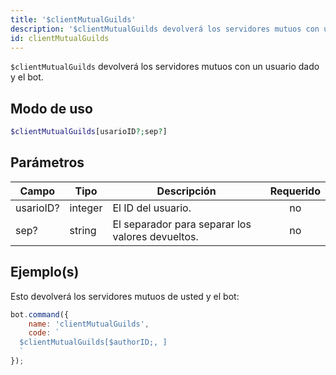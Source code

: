 ```yaml
---
title: '$clientMutualGuilds'
description: '$clientMutualGuilds devolverá los servidores mutuos con un usuario dado y el bot.'
id: clientMutualGuilds
---
```


`$clientMutualGuilds` devolverá los servidores mutuos con un usuario dado y el bot.

## Modo de uso

```php
$clientMutualGuilds[usarioID?;sep?]
```

## Parámetros

| Campo     | Tipo    | Descripción                                      | Requerido |
| --------- | ------- | ------------------------------------------------ |:---------:|
| usarioID? | integer | El ID del usuario.                               |    no     |
| sep?      | string  | El separador para separar los valores devueltos. |    no     |

## Ejemplo(s)

Esto devolverá los servidores mutuos de usted y el bot:

```javascript
bot.command({
    name: 'clientMutualGuilds',
    code: `
  $clientMutualGuilds[$authorID;, ]
  `
});
```

